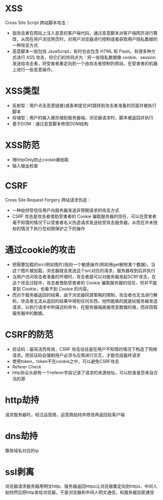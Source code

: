# XSS
Cross Site Script  跨站脚本攻击：
* 指攻击者在网站上注入恶意的客户端代码，通过恶意脚本对客户端网页进行篡改，从而在用户浏览网页时，对用户浏览器进行控制或者获取用户隐私数据的一种攻击方式
* 恶意脚本一般包括 JavaScript，有时也会包含 HTML 和 Flash。有很多种方式进行 XSS 攻击，但它们的共同点为：将一些隐私数据像 cookie、session 发送给攻击者，将受害者重定向到一个由攻击者控制的网站，在受害者的机器上进行一些恶意操作。

# XSS类型
* 反射型：用户点击恶意链接(或表单提交)时跳转到攻击者准备的页面并被执行脚本
* 存储型：用户的输入被存储到服务器端，浏览器请求时，脚本被返回并执行
* 基于DOM：通过恶意脚本修改DOM结构

# XSS防范
* 用httpOnly防止cookie被劫取
* 输入输出检查
  
# CSRF
Cross Site Request Forgery  跨站请求伪造：
* 一种劫持受信任用户向服务器发送非预期请求的攻击方式
* CSRF 攻击是攻击者借助受害者的 Cookie 骗取服务器的信任，可以在受害者毫不知情的情况下以受害者名义伪造请求发送给受攻击服务器，从而在并未授权的情况下执行在权限保护之下的操作

# 通过cookie的攻击
* 把需要加载的src(例如图片)指向一个敏感操作(例如用get删除某个数据)，当这个图片被加载，浏览器就会发送这个src对应的请求，服务器收到后并执行
* 当用户访问攻击者准备的环境时，攻击者就可以对服务器发起SCRF攻击，在这个攻击过程中，攻击者借助受害者的 Cookie 骗取服务器的信任，但并不能拿到 Cookie，也看不到 Cookie 的内容。
* 而对于服务器返回的结果，由于浏览器同源策略的限制，攻击者也无法进行解析。攻击者无法从返回的结果中得到任何东西，他所能做的就是给服务器发送请求，以执行请求中所描述的命令，在服务器端直接改变数据的值，而非窃取服务器中的数据。
  
# CSRF的防范
* 验证码：最简洁而有效，CSRF 攻击往往是在用户不知情的情况下构造了网络请求。而验证码会强制用户必须与应用进行交互，才能完成最终请求
* 使用token，token不在cookie之中，可以避免CSRF攻击
* Referer Check
* http协议头部有一个referer字段记录了请求的来源地址，可以检查是否来自合法的源

# http劫持
请求服务器时，经过运营商，运营商劫持并修改再返回给客户端
# dns劫持
篡改域名对应的ip
# ssl剥离
浏览器请求服务器用明文http，服务器返回https让浏览器重定向到https，中间人劫持然后把http发给浏览器，于是浏览器和中间人明文通信，和服务器加密通信

